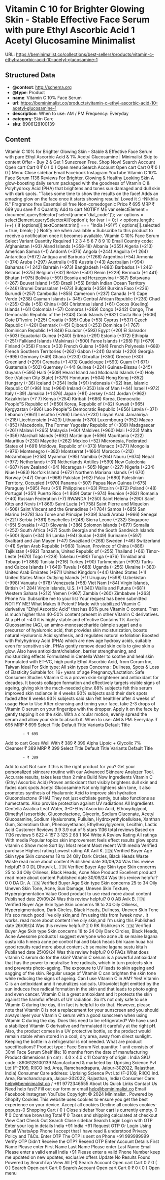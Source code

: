 # Vitamin C 10 for Brighter Glowing Skin - Stable  Effective Face Serum with pure Ethyl Ascorbic Acid  1 Acetyl Glucosamine  Minimalist

URL: https://beminimalist.co/collections/best-sellers/products/vitamin-c-ethyl-ascorbic-acid-10-acetyl-glucosamine-1

## Structured Data

- **@context**: http://schema.org
- **@type**: Product
- **name**: Vitamin C 10% Face Serum
- **url**: https://beminimalist.co/products/vitamin-c-ethyl-ascorbic-acid-10-acetyl-glucosamine-1
- **description**: When to use: AM / PM
Frequency: Everyday
- **category**: Skin Care
- **sku**: 8906128100139

## Content

Vitamin C 10% for Brighter Glowing Skin - Stable & Effective Face Serum with pure Ethyl Ascorbic Acid & 1% Acetyl Glucosamine | Minimalist
Skip to content
Offer - Buy 2 & Get 1 Sunscreen Free. Shop Now!
Search
Account
Open cart
Cart
0
₹ 0
(
0
)
Open menu
Search
Account
Open cart
Cart
0
₹ 0
(
0
)
Menu
Close sidebar
Email
Facebook
Instagram
YouTube
Vitamin C 10% Face Serum
1136 Reviews
For Brighter, Glowing & Healthy Looking Skin
A glow-boosting daily serum packaged with the goodness of Vitamin C & Polyhydroxy Acid (PHA) that brightens and tones sun damaged and dull skin with dark spots.
"Takes some time to show the results on the face! Adds an amazing glow on the face once it starts showing results! Loved it :) -Nikhila R."
Fragrance free
Essential oil free
Non-comedogenic
Price
₹ 695
MRP
₹ 699
you save ₹ 4
Quantity
Add to cart
NOTIFY ME
var selectElement = document.querySelector('select[name="dial_code"]');
var options = selectElement.querySelectorAll('option');
for (var i = 0; i < options.length; i++) {
  if (options[i].textContent.trim() === "India (+91)") {
    options[i].selected = true;
    break;
  }
}
Notify me when available
×
Subscribe to this product to receive a notification once it becomes available.
Vitamin C 10% Face Serum
Select Variant
Quantity Required
1
2
3
4
5
6
7
8
9
10
Email
Country code:
Afghanistan (+93)
Aland Islands (+358-18)
Albania (+355)
Algeria (+213)
American Samoa (+1)
AndorrA (+376)
Angola (+244)
Anguilla (+1 264)
Antarctica (+672)
Antigua and Barbuda (+1268)
Argentina (+54)
Armenia (+374)
Aruba (+297)
Australia (+61)
Austria (+43)
Azerbaijan (+994)
Bahamas (+1 242)
Bahrain (+973)
Bangladesh (+880)
Barbados (+1 246)
Belarus (+375)
Belgium (+32)
Belize (+501)
Benin (+229)
Bermuda (+1 441)
Bhutan (+975)
Bolivia (+591)
Bosnia and Herzegovina (+387)
Botswana (+267)
Bouvet Island (+55)
Brazil (+55)
British Indian Ocean Territory (+246)
Brunei Darussalam (+673)
Bulgaria (+359)
Burkina Faso (+226)
Burundi (+257)
Cambodia (+855)
Cameroon (+237)
Canada (+1)
Cape Verde (+238)
Cayman Islands (+ 345)
Central African Republic (+236)
Chad (+235)
Chile (+56)
China (+86)
Christmas Island (+61)
Cocos (Keeling) Islands (+61)
Colombia (+57)
Comoros (+269)
Congo (+242)
Congo, The Democratic Republic of the (+243)
Cook Islands (+682)
Costa Rica (+506)
Cote D"Ivoire (+225)
Croatia (+385)
Cuba (+53)
Cyprus (+537)
Czech Republic (+420)
Denmark (+45)
Djibouti (+253)
Dominica (+1 767)
Dominican Republic (+1 849)
Ecuador (+593)
Egypt (+20)
El Salvador (+503)
Equatorial Guinea (+240)
Eritrea (+291)
Estonia (+372)
Ethiopia (+251)
Falkland Islands (Malvinas) (+500)
Faroe Islands (+298)
Fiji (+679)
Finland (+358)
France (+33)
French Guiana (+594)
French Polynesia (+689)
French Southern Territories (+262)
Gabon (+241)
Gambia (+220)
Georgia (+995)
Germany (+49)
Ghana (+233)
Gibraltar (+350)
Greece (+30)
Greenland (+299)
Grenada (+1 473)
Guadeloupe (+590)
Guam (+1 671)
Guatemala (+502)
Guernsey (+44)
Guinea (+224)
Guinea-Bissau (+245)
Guyana (+595)
Haiti (+509)
Heard Island and Mcdonald Islands (+0)
Holy See (Vatican City State) (+379)
Honduras (+504)
Hong Kong (+852)
Hungary (+36)
Iceland (+354)
India (+91)
Indonesia (+62)
Iran, Islamic Republic Of (+98)
Iraq (+964)
Ireland (+353)
Isle of Man (+44)
Israel (+972)
Italy (+39)
Jamaica (+1 876)
Japan (+81)
Jersey (+44)
Jordan (+962)
Kazakhstan (+7 7)
Kenya (+254)
Kiribati (+686)
Korea, Democratic People"S Republic of (+850)
Korea, Republic of (+82)
Kuwait (+965)
Kyrgyzstan (+996)
Lao People"S Democratic Republic (+856)
Latvia (+371)
Lebanon (+961)
Lesotho (+266)
Liberia (+231)
Libyan Arab Jamahiriya (+218)
Liechtenstein (+423)
Lithuania (+370)
Luxembourg (+352)
Macao (+853)
Macedonia, The Former Yugoslav Republic of (+389)
Madagascar (+261)
Malawi (+265)
Malaysia (+60)
Maldives (+960)
Mali (+223)
Malta (+356)
Marshall Islands (+692)
Martinique (+596)
Mauritania (+222)
Mauritius (+230)
Mayotte (+262)
Mexico (+52)
Micronesia, Federated States of (+691)
Moldova, Republic of (+373)
Monaco (+377)
Mongolia (+976)
Montenegro (+382)
Montserrat (+1664)
Morocco (+212)
Mozambique (+258)
Myanmar (+95)
Namibia (+264)
Nauru (+674)
Nepal (+977)
Netherlands (+31)
Netherlands Antilles (+599)
New Caledonia (+687)
New Zealand (+64)
Nicaragua (+505)
Niger (+227)
Nigeria (+234)
Niue (+683)
Norfolk Island (+672)
Northern Mariana Islands (+1 670)
Norway (+47)
Oman (+968)
Pakistan (+92)
Palau (+680)
Palestinian Territory, Occupied (+970)
Panama (+507)
Papua New Guinea (+675)
Paraguay (+595)
Peru (+51)
Philippines (+63)
Pitcairn (+872)
Poland (+48)
Portugal (+351)
Puerto Rico (+1 939)
Qatar (+974)
Reunion (+262)
Romania (+40)
Russian Federation (+7)
RWANDA (+250)
Saint Helena (+290)
Saint Kitts and Nevis (+1 869)
Saint Lucia (+1 758)
Saint Pierre and Miquelon (+508)
Saint Vincent and the Grenadines (+1 784)
Samoa (+685)
San Marino (+378)
Sao Tome and Principe (+239)
Saudi Arabia (+966)
Senegal (+221)
Serbia (+381)
Seychelles (+248)
Sierra Leone (+232)
Singapore (+65)
Slovakia (+421)
Slovenia (+386)
Solomon Islands (+677)
Somalia (+252)
South Africa (+27)
South Georgia and the South Sandwich Islands (+500)
Spain (+34)
Sri Lanka (+94)
Sudan (+249)
Suriname (+597)
Svalbard and Jan Mayen (+47)
Swaziland (+268)
Sweden (+46)
Switzerland (+41)
Syrian Arab Republic (+963)
Taiwan, Province of China (+886)
Tajikistan (+992)
Tanzania, United Republic of (+255)
Thailand (+66)
Timor-Leste (+670)
Togo (+228)
Tokelau (+690)
Tonga (+676)
Trinidad and Tobago (+1 868)
Tunisia (+216)
Turkey (+90)
Turkmenistan (+993)
Turks and Caicos Islands (+1 649)
Tuvalu (+688)
Uganda (+256)
Ukraine (+380)
United Arab Emirates (+971)
United Kingdom (+44)
United States (+1)
United States Minor Outlying Islands (+1)
Uruguay (+598)
Uzbekistan (+998)
Vanuatu (+678)
Venezuela (+58)
Viet Nam (+84)
Virgin Islands, British (+1 284)
Virgin Islands, U.S. (+1 340)
Wallis and Futuna (+681)
Western Sahara (+212)
Yemen (+967)
Zambia (+260)
Zimbabwe (+263)
Phone No:
Subscribe me to your list
Your request has been submitted
NOTIFY ME!
What Makes It Potent?
Made with stabilized Vitamin C derivative "Ethyl Ascorbic Acid" that has 86% pure Vitamin C content. That is much higher than 40-50% content present in other Vitamin C derivatives. At a pH of ~4.0 it is highly stable and effective
Contains 1% Acetyl Glucosamine (AG), an amino-monosaccharide (simple sugar) and a precursor of hyaluronic acid, that provides skin moisturization, boosts natural Hyaluronic Acid synthesis, and regulates natural exfoliation
Boosted with Polyhydroxy Acid (PHA) which are new age hydroxy acids, suitable even for sensitive skin. PHAs gently remove dead skin cells to give skin a glow. Also have antioxidant/chelation, barrier strengthening, and moisturizing effects
Formulated in Centella Water to soothe and heal skin
Formulated with ET-VC, high purity Ethyl Ascorbic Acid, from Corum Inc, Taiwan
Ideal For
Skin type:
All skin types
Concerns
: Dullness, Spots & Loss of Elasticity
Suitable for:
16+ years of age
Pregnancy/Lactation:
Safe
Consumer Studies
Vitamin C is a proven skin-brightener and antioxidant for decades. It boosts collagen formation and effectively targets visible signs of ageing, giving skin the much-needed glow.
88%
subjects felt this serum improved skin radiance in 4 weeks
90%
subjects said their dark spots faded after 8 weeks
93%
subjects said skin felt healthier after 4 weeks of usage
How to Use
After cleansing and toning your face, take 2-3 drops of Vitamin C serum on your fingertips with the dropper. Apply it on the face by gently tapping it on the skin. With a circular motion, evenly spread the serum and allow your skin to absorb it.
When to use:
AM & PM. Everyday.
₹ 695
MRP
₹ 699
Select Title
Default Title
Variants
Default Title
            
            - ₹ 695
Add to cart
Goes Well With
₹ 389
₹ 399
Alpha Lipoic + Glycolic 7% Cleanser
₹ 389
MRP
₹ 399
Select Title
Default Title
Variants
Default Title
            
            - ₹ 389
Add to cart
Not sure if this is the right product for you?
Get your personalized skincare routine with our Advanced Skincare Analyzer Tool. Accurate results, takes less than 2 mins
Build Now
Ingredients
Vitamin C (Ethyl Ascorbic Acid)
Proven antioxidant that visibly brightens dull skin and fades dark spots
Acetyl Glucosamine
Not only lightens skin tone, it also promotes synthesis of Hyaluronic Acid to improve skin hydration
Gluconolactone (PHA)
They not just exfoliate gently, but also functions as humectants. Also provide protection against UV radiations
All Ingredients
Centella Asiatica Leaf Water, 3-O-Ethyl Ascorbic Acid, Ethoxydiglycol, Dimethyl Isosorbide, Gluconolactone, Glycerin, Sodium Gluconate, Acetyl Glucosamine, Sodium Hyaluronate, Pullulan, Hydroxyethylcellulose, Xanthan Gum, Sclerotium Gum, Phenoxyethanol, Ethylhexylglycerin, Lecithin, Lactic Acid
Customer Reviews
3.9
3.9 out of 5 stars 1136 total reviews
Based on 1136 reviews
5
622
4
157
3
125
2
68
1
164
Write A Review
Rating
All ratings
With media
Popular topics
skin
improvement
feels
effect
results
glow
spots
vitamin c
Show more
Sort by:
Most recent
Most recent
With media
Verified purchase
Highest rating
Lowest rating
AK
Anil K. 🇮🇳
Verified Buyer
Age
Skin type
Skin concerns
18 to 24
Oily
Dark Circles, Black Heads
Waste
Waste
read more about content
Published date
30/09/24
Was this review helpful?
0
0
DL
Dhruvik L. 🇮🇳
Verified Buyer
Age
Skin type
Skin concerns
25 to 34
Oily
Oiliness, Black Heads, Acne
Nice Product!
Excellent product!
read more about content
Published date
30/09/24
Was this review helpful?
0
0
DA
Dr. A. 🇮🇳
Verified Buyer
Age
Skin type
Skin concerns
25 to 34
Oily
Uneven Skin Tone, Acne, Sun Damage, Uneven Skin Texture, Hyperpigmentation
Value
Good product to use
read more about content
Published date
29/09/24
Was this review helpful?
0
0
AB
Avik B. 🇮🇳
Verified Buyer
Age
Skin type
Skin concerns
18 to 24
Oily
Oiliness, Hyperpigmentation, Dark Circles, Black Heads, Dullness, Uneven Skin Tone
It's soo much good
I've oily skin,and I'm using this from 1week now . It works.
read more about content I've oily skin,and I'm using this
Published date
26/09/24
Was this review helpful?
2
0
RK
Rishikesh K. 🇮🇳
Verified Buyer
Age
Skin type
Skin concerns
18 to 24
Oily
Dark Circles, Black Heads, Acne
Awesome products I suggest everyone who acne
Jb se maine lagana sustu kita h mera acne pe control hai and black heads bhi kaam huaa hai good results
read more about content Jb se maine lagana sustu kita h
Published date
25/09/24
Was this review helpful?
0
0
FAQs
What does vitamin C serum do for the skin?
Vitamin C serum is a powerful antioxidant that has the power to neutralise free radicals, which in turn protects skin and prevents photo-ageing. The exposure to UV leads to skin ageing and sagging of the skin. Regular usage of Vitamin C can brighten the skin tone while reducing the signs of ageing.
Can I use Vitamin C in AM?
Yes! Vitamin C is an antioxidant and it neutralizes radicals. Ultraviolet light emitted by the sun induces free radical formation in the skin and that leads to photo aging and even cancer. Vitamin C is a great antioxidant and it protects the skin against the harmful effects of UV radiation. So it’s not only safe to use Vitamin C during the day, it in fact is helpful to do that. However, please note that Vitamin C is not a replacement for your sunscreen and you should always layer your Vitamin C serum with a good sunscreen when using Vitamin C during the day.
Does this need to be refrigerated?
We have used a stabilized Vitamin C derivative and formulated it carefully at the right pH. Also, the product comes in a UV protective bottle, so the product would remain stable when stored in a cool, dry area, away from direct sunlight. Keeping the bottle in a refrigerator is not needed.
What are product specifications?
Product type
: Face Serum
Net quantity:
1 unit consists of 30ml Face Serum
Shelf life:
18 months from the date of manufacturing
Product dimensions (in cm)
: 4.0 x 4.0 x 11
Country of origin
: India
SKU code
: 8906128100139
Manufactured & marketed by:
Uprising Science Pvt Ltd (F-2109, RIICO Ind. Area, Ramchandrapura, Jaipur-302022, Rajasthan, India)
Consumer Care address:
Uprising Science Pvt Ltd (F-2109, RIICO Ind. Area, Ramchandrapura, Jaipur-302022, Rajasthan, India)
Consumer Care:
help@beminimalist.co / +91 9772346555
About Us
Quick Links
Contact Us
Need help fast? Fill out
our form
or email help@beminimalist.co
Email
Facebook
Instagram
YouTube
Copyright © 2024
Minimalist
.
Powered by Shopify
Cookies
This website uses cookies to ensure you get the best experience on your device.
Accept all cookies
Decline all cookies
cookies-popups-0
Shopping Cart
            (
0
)
Close sidebar
Your cart is currently empty.
0
₹ 0
Continue browsing
Total
₹ 0
Taxes and shipping calculated at checkout
View Cart
Check Out
Search
Close sidebar
Search
Login
Login with OTP
Enter your log in details
India
+91
India
+91
Request OTP
Or Login Using
Email
WhatsApp
Phone
I accept that I have read & understood
Privacy Policy
and T&Cs.
Enter OTP
The OTP is sent on
Phone
+91 999999999
Verify OTP
Didn't Receive the OTP?
Resend OTP
Enter Account Details
First Name
Please enter First Name
Last Name
Please enter Last Name
Email
Please enter a valid email
India
+91
Please enter a valid Phone Number
keep me updated on new updates, exclusive offers
Update
No Results Found
Powered by SearchTap
View All (-1)
Search
Account
Open cart
Cart
0
₹ 0
(
0
)
Search
Open cart
Cart
0
Search
Account
Open cart
Cart
0
₹ 0
(
0
)
Open menu